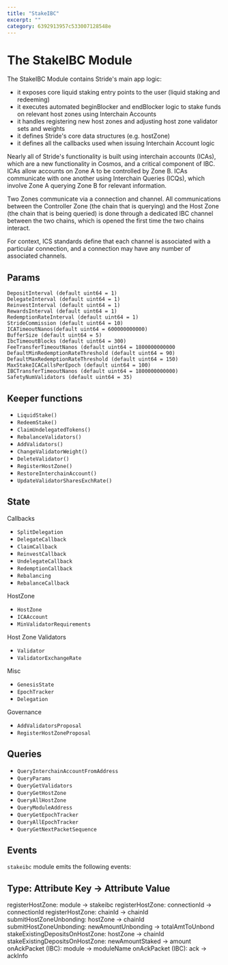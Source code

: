 ```yaml
---
title: "StakeIBC"
excerpt: ""
category: 6392913957c533007128548e
---
```


# The StakeIBC Module

The StakeIBC Module contains Stride's main app logic:

- it exposes core liquid staking entry points to the user (liquid staking and redeeming)
- it executes automated beginBlocker and endBlocker logic to stake funds on relevant host zones using Interchain Accounts
- it handles registering new host zones and adjusting host zone validator sets and weights
- it defines Stride's core data structures (e.g. hostZone)
- it defines all the callbacks used when issuing Interchain Account logic

Nearly all of Stride's functionality is built using interchain accounts (ICAs), which are a new functionality in Cosmos, and a critical component of IBC. ICAs allow accounts on Zone A to be controlled by Zone B. ICAs communicate with one another using Interchain Queries (ICQs), which involve Zone A querying Zone B for relevant information.

Two Zones communicate via a connection and channel. All communications between the Controller Zone (the chain that is querying) and the Host Zone (the chain that is being queried) is done through a dedicated IBC channel between the two chains, which is opened the first time the two chains interact.

For context, ICS standards define that each channel is associated with a particular connection, and a connection may have any number of associated channels.

## Params

```
DepositInterval (default uint64 = 1)
DelegateInterval (default uint64 = 1)
ReinvestInterval (default uint64 = 1)
RewardsInterval (default uint64 = 1)
RedemptionRateInterval (default uint64 = 1)
StrideCommission (default uint64 = 10)
ICATimeoutNanos(default uint64 = 600000000000)
BufferSize (default uint64 = 5)
IbcTimeoutBlocks (default uint64 = 300)
FeeTransferTimeoutNanos (default uint64 = 1800000000000
DefaultMinRedemptionRateThreshold (default uint64 = 90)
DefaultMaxRedemptionRateThreshold (default uint64 = 150)
MaxStakeICACallsPerEpoch (default uint64 = 100)
IBCTransferTimeoutNanos (default uint64 = 1800000000000)
SafetyNumValidators (default uint64 = 35)
```

## Keeper functions

- `LiquidStake()`
- `RedeemStake()`
- `ClaimUndelegatedTokens()`
- `RebalanceValidators()`
- `AddValidators()`
- `ChangeValidatorWeight()`
- `DeleteValidator()`
- `RegisterHostZone()`
- `RestoreInterchainAccount()`
- `UpdateValidatorSharesExchRate()`

## State

Callbacks

- `SplitDelegation`
- `DelegateCallback`
- `ClaimCallback`
- `ReinvestCallback`
- `UndelegateCallback`
- `RedemptionCallback`
- `Rebalancing`
- `RebalanceCallback`

HostZone

- `HostZone`
- `ICAAccount`
- `MinValidatorRequirements`

Host Zone Validators

- `Validator`
- `ValidatorExchangeRate`

Misc

- `GenesisState`
- `EpochTracker`
- `Delegation`

Governance

- `AddValidatorsProposal`
- `RegisterHostZoneProposal`

## Queries

- `QueryInterchainAccountFromAddress`
- `QueryParams`
- `QueryGetValidators`
- `QueryGetHostZone`
- `QueryAllHostZone`
- `QueryModuleAddress`
- `QueryGetEpochTracker`
- `QueryAllEpochTracker`
- `QueryGetNextPacketSequence`

## Events

`stakeibc` module emits the following events:

## Type: Attribute Key &rarr; Attribute Value

registerHostZone: module &rarr; stakeibc
registerHostZone: connectionId &rarr; connectionId
registerHostZone: chainId &rarr; chainId
submitHostZoneUnbonding: hostZone &rarr; chainId
submitHostZoneUnbonding: newAmountUnbonding &rarr; totalAmtToUnbond
stakeExistingDepositsOnHostZone: hostZone &rarr; chainId
stakeExistingDepositsOnHostZone: newAmountStaked &rarr; amount
onAckPacket (IBC): module &rarr; moduleName
onAckPacket (IBC): ack &rarr; ackInfo
